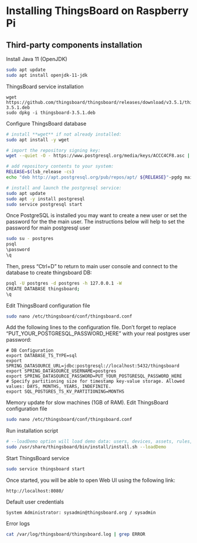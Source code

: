 # Installing ThingsBoard on Raspberry Pi

## Third-party components installation

Install Java 11 (OpenJDK)
```bash
sudo apt update
sudo apt install openjdk-11-jdk
```

ThingsBoard service installation
```
wget https://github.com/thingsboard/thingsboard/releases/download/v3.5.1/thingsboard-3.5.1.deb
sudo dpkg -i thingsboard-3.5.1.deb
```

Configure ThingsBoard database
```bash
# install **wget** if not already installed:
sudo apt install -y wget

# import the repository signing key:
wget --quiet -O - https://www.postgresql.org/media/keys/ACCC4CF8.asc | sudo apt-key add -

# add repository contents to your system:
RELEASE=$(lsb_release -cs)
echo "deb http://apt.postgresql.org/pub/repos/apt/ ${RELEASE}"-pgdg main | sudo tee  /etc/apt/sources.list.d/pgdg.list

# install and launch the postgresql service:
sudo apt update
sudo apt -y install postgresql
sudo service postgresql start
```

Once PostgreSQL is installed you may want to create a new user or set the password for the the main user. The instructions below will help to set the password for main postgresql user
```bash
sudo su - postgres
psql
\password
\q
```

Then, press “Ctrl+D” to return to main user console and connect to the database to create thingsboard DB:
```bash
psql -U postgres -d postgres -h 127.0.0.1 -W
CREATE DATABASE thingsboard;
\q
```

Edit ThingsBoard configuration file
```bash
sudo nano /etc/thingsboard/conf/thingsboard.conf
```

Add the following lines to the configuration file. Don’t forget to replace “PUT_YOUR_POSTGRESQL_PASSWORD_HERE” with your real postgres user password:
```
# DB Configuration
export DATABASE_TS_TYPE=sql
export SPRING_DATASOURCE_URL=jdbc:postgresql://localhost:5432/thingsboard
export SPRING_DATASOURCE_USERNAME=postgres
export SPRING_DATASOURCE_PASSWORD=PUT_YOUR_POSTGRESQL_PASSWORD_HERE
# Specify partitioning size for timestamp key-value storage. Allowed values: DAYS, MONTHS, YEARS, INDEFINITE.
export SQL_POSTGRES_TS_KV_PARTITIONING=MONTHS
```

Memory update for slow machines (1GB of RAM). Edit ThingsBoard configuration file
```bash
sudo nano /etc/thingsboard/conf/thingsboard.conf
```

Run installation script
```bash
# --loadDemo option will load demo data: users, devices, assets, rules, widgets.
sudo /usr/share/thingsboard/bin/install/install.sh --loadDemo
```

Start ThingsBoard service
```bash
sudo service thingsboard start
```

Once started, you will be able to open Web UI using the following link:
```
http://localhost:8080/
```

Default user credentials
```
System Administrator: sysadmin@thingsboard.org / sysadmin
```

Error logs
```bash
cat /var/log/thingsboard/thingsboard.log | grep ERROR
```
